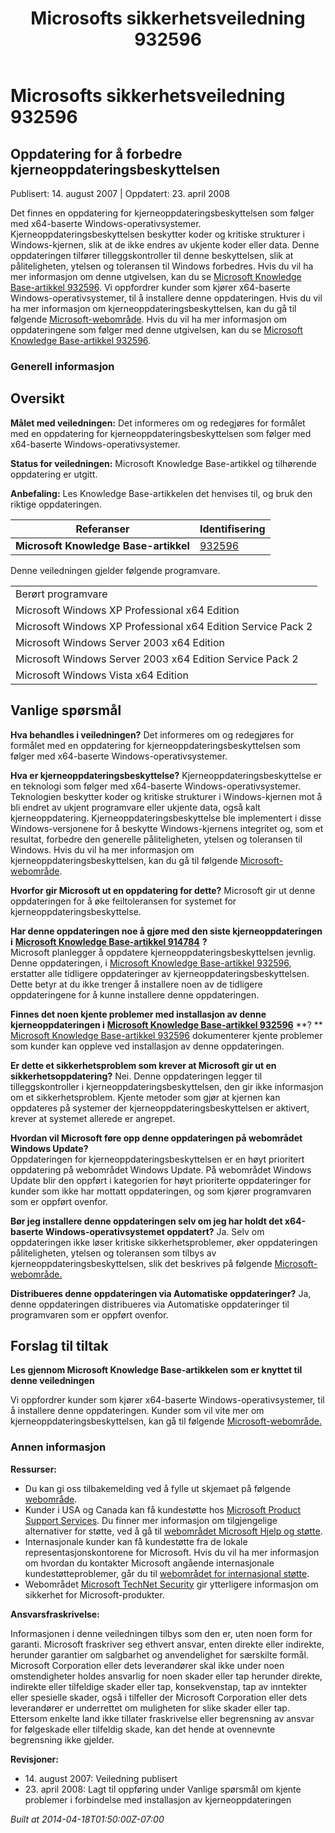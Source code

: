 ﻿---
title: Microsofts sikkerhetsveiledning 932596
TOCTitle: "932596"
ms:assetid: "932596"
ms:mtpsurl: https://technet.microsoft.com/nb-NO/library/932596(v=Security.10)
ms:contentKeyID: 61230825
ms.date: 04/18/2014
mtps_version: v=Security.10
ms.translationtype: HT
---

# Microsofts sikkerhetsveiledning 932596

## Oppdatering for å forbedre kjerneoppdateringsbeskyttelsen

Publisert: 14. august 2007 | Oppdatert: 23. april 2008

Det finnes en oppdatering for kjerneoppdateringsbeskyttelsen som følger med x64-baserte Windows-operativsystemer. Kjerneoppdateringsbeskyttelsen beskytter koder og kritiske strukturer i Windows-kjernen, slik at de ikke endres av ukjente koder eller data. Denne oppdateringen tilfører tilleggskontroller til denne beskyttelsen, slik at påliteligheten, ytelsen og toleransen til Windows forbedres. Hvis du vil ha mer informasjon om denne utgivelsen, kan du se [Microsoft Knowledge Base-artikkel 932596](http://support.microsoft.com/kb/932596). Vi oppfordrer kunder som kjører x64-baserte Windows-operativsystemer, til å installere denne oppdateringen. Hvis du vil ha mer informasjon om kjerneoppdateringsbeskyttelsen, kan du gå til følgende [Microsoft-webområde](http://www.microsoft.com/whdc/driver/kernel/64bitpatching.mspx). Hvis du vil ha mer informasjon om oppdateringene som følger med denne utgivelsen, kan du se [Microsoft Knowledge Base-artikkel 932596](http://support.microsoft.com/kb/932596).

### Generell informasjon

## Oversikt

**Målet med veiledningen:** Det informeres om og redegjøres for formålet med en oppdatering for kjerneoppdateringsbeskyttelsen som følger med x64-baserte Windows-operativsystemer.

**Status for veiledningen:** Microsoft Knowledge Base-artikkel og tilhørende oppdatering er utgitt.

**Anbefaling:** Les Knowledge Base-artikkelen det henvises til, og bruk den riktige oppdateringen.

<table>
<thead>
<tr class="header">
<th>Referanser</th>
<th>Identifisering</th>
</tr>
</thead>
<tbody>
<tr class="odd">
<td><strong>Microsoft Knowledge Base-artikkel</strong></td>
<td><a href="http://support.microsoft.com/kb/932596">932596</a></td>
</tr>
</tbody>
</table>


Denne veiledningen gjelder følgende programvare.

<table>
<tbody>
<tr class="odd">
<td>Berørt programvare</td>
</tr>
<tr class="even">
<td>Microsoft Windows XP Professional x64 Edition</td>
</tr>
<tr class="odd">
<td>Microsoft Windows XP Professional x64 Edition Service Pack 2</td>
</tr>
<tr class="even">
<td>Microsoft Windows Server 2003 x64 Edition</td>
</tr>
<tr class="odd">
<td>Microsoft Windows Server 2003 x64 Edition Service Pack 2</td>
</tr>
<tr class="even">
<td>Microsoft Windows Vista x64 Edition</td>
</tr>
</tbody>
</table>


## Vanlige spørsmål

**Hva behandles i veiledningen?**
Det informeres om og redegjøres for formålet med en oppdatering for kjerneoppdateringsbeskyttelsen som følger med x64-baserte Windows-operativsystemer.

**Hva er kjerneoppdateringsbeskyttelse?**
Kjerneoppdateringsbeskyttelse er en teknologi som følger med x64-baserte Windows-operativsystemer. Teknologien beskytter koder og kritiske strukturer i Windows-kjernen mot å bli endret av ukjent programvare eller ukjente data, også kalt kjerneoppdatering. Kjerneoppdateringsbeskyttelse ble implementert i disse Windows-versjonene for å beskytte Windows-kjernens integritet og, som et resultat, forbedre den generelle påliteligheten, ytelsen og toleransen til Windows. Hvis du vil ha mer informasjon om kjerneoppdateringsbeskyttelsen, kan du gå til følgende [Microsoft-webområde](http://www.microsoft.com/whdc/driver/kernel/64bitpatching.mspx).

**Hvorfor gir Microsoft ut en oppdatering for dette?**
Microsoft gir ut denne oppdateringen for å øke feiltoleransen for systemet for kjerneoppdateringsbeskyttelse.

**Har denne oppdateringen noe å gjøre med den siste kjerneoppdateringen i** [**Microsoft Knowledge Base-artikkel 914784**](http://support.microsoft.com/kb/914784) **?**   
Microsoft planlegger å oppdatere kjerneoppdateringsbeskyttelsen jevnlig. Denne oppdateringen, i [Microsoft Knowledge Base-artikkel 932596](http://support.microsoft.com/kb/932596), erstatter alle tidligere oppdateringer av kjerneoppdateringsbeskyttelsen. Dette betyr at du ikke trenger å installere noen av de tidligere oppdateringene for å kunne installere denne oppdateringen.

**Finnes det noen kjente problemer med installasjon av denne kjerneoppdateringen i** [**Microsoft Knowledge Base-artikkel 932596**](http://support.microsoft.com/kb/932596) **? **  
[Microsoft Knowledge Base-artikkel 932596](http://support.microsoft.com/kb/932596) dokumenterer kjente problemer som kunder kan oppleve ved installasjon av denne oppdateringen.

**Er dette et sikkerhetsproblem som krever at Microsoft gir ut en sikkerhetsoppdatering?**
Nei. Denne oppdateringen legger til tilleggskontroller i kjerneoppdateringsbeskyttelsen, den gir ikke informasjon om et sikkerhetsproblem. Kjente metoder som gjør at kjernen kan oppdateres på systemer der kjerneoppdateringsbeskyttelsen er aktivert, krever at systemet allerede er angrepet.

**Hvordan vil Microsoft føre opp denne oppdateringen på webområdet Windows Update?**    
Oppdateringen for kjerneoppdateringsbeskyttelsen er en høyt prioritert oppdatering på webområdet Windows Update. På webområdet Windows Update blir den oppført i kategorien for høyt prioriterte oppdateringer for kunder som ikke har mottatt oppdateringen, og som kjører programvaren som er oppført ovenfor.

**Bør jeg installere denne oppdateringen selv om jeg har holdt det x64-baserte Windows-operativsystemet oppdatert?**
Ja. Selv om oppdateringen ikke løser kritiske sikkerhetsproblemer, øker oppdateringen påliteligheten, ytelsen og toleransen som tilbys av kjerneoppdateringsbeskyttelsen, slik det beskrives på følgende [Microsoft-webområde.](http://www.microsoft.com/whdc/driver/kernel/64bitpatching.mspx)

**Distribueres denne oppdateringen via Automatiske oppdateringer?**
Ja, denne oppdateringen distribueres via Automatiske oppdateringer til programvaren som er oppført ovenfor.

## Forslag til tiltak

**Les gjennom Microsoft Knowledge Base-artikkelen som er knyttet til denne veiledningen**

Vi oppfordrer kunder som kjører x64-baserte Windows-operativsystemer, til å installere denne oppdateringen. Kunder som vil vite mer om kjerneoppdateringsbeskyttelsen, kan gå til følgende [Microsoft-webområde.](http://www.microsoft.com/whdc/driver/kernel/64bitpatching.mspx)

### Annen informasjon

**Ressurser:**

  - Du kan gi oss tilbakemelding ved å fylle ut skjemaet på følgende [webområde](https://support.microsoft.com/common/survey.aspx?scid=sw;en;1257&amp;showpage=1&amp;ws=technet&amp;sd=tech).
  - Kunder i USA og Canada kan få kundestøtte hos [Microsoft Product Support Services](http://go.microsoft.com/fwlink/?linkid=21131). Du finner mer informasjon om tilgjengelige alternativer for støtte, ved å gå til [webområdet Microsoft Hjelp og støtte](http://support.microsoft.com/).
  - Internasjonale kunder kan få kundestøtte fra de lokale representasjonskontorene for Microsoft. Hvis du vil ha mer informasjon om hvordan du kontakter Microsoft angående internasjonale kundestøtteproblemer, går du til [webområdet for internasjonal støtte](http://go.microsoft.com/fwlink/?linkid=21155).
  - Webområdet [Microsoft TechNet Security](http://go.microsoft.com/fwlink/?linkid=21132) gir ytterligere informasjon om sikkerhet for Microsoft-produkter.

**Ansvarsfraskrivelse:**

Informasjonen i denne veiledningen tilbys som den er, uten noen form for garanti. Microsoft fraskriver seg ethvert ansvar, enten direkte eller indirekte, herunder garantier om salgbarhet og anvendelighet for særskilte formål. Microsoft Corporation eller dets leverandører skal ikke under noen omstendigheter holdes ansvarlig for noen skader eller tap herunder direkte, indirekte eller tilfeldige skader eller tap, konsekvenstap, tap av inntekter eller spesielle skader, også i tilfeller der Microsoft Corporation eller dets leverandører er underrettet om muligheten for slike skader eller tap. Ettersom enkelte land ikke tillater fraskrivelse eller begrensning av ansvar for følgeskade eller tilfeldig skade, kan det hende at ovennevnte begrensning ikke gjelder.

**Revisjoner:**

  - 14\. august 2007: Veiledning publisert
  - 23\. april 2008: Lagt til oppføring under Vanlige spørsmål om kjente problemer i forbindelse med installasjon av kjerneoppdateringen

*Built at 2014-04-18T01:50:00Z-07:00*

